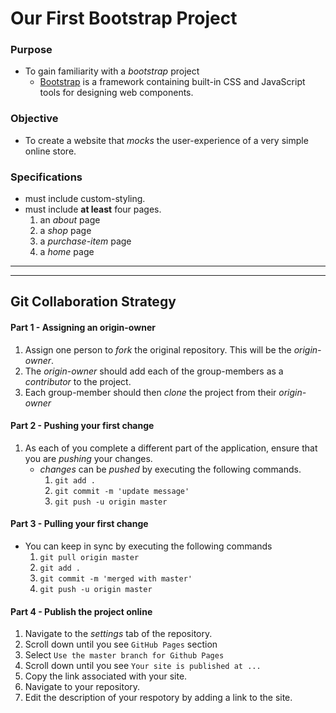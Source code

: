 # Our First Bootstrap Project

### Purpose
* To gain familiarity with a _bootstrap_ project
	* [Bootstrap](https://en.wikipedia.org/wiki/Bootstrap_(front-end_framework)) is a framework containing built-in CSS and JavaScript tools for designing web components.


### Objective
* To create a website that _mocks_ the user-experience of a very simple online store.

### Specifications
* must include custom-styling.
* must include **at least** four pages.
	1. an _about_ page
	2. a _shop_ page
	2. a _purchase-item_ page 
	3. a _home_ page

<hr><hr>


## Git Collaboration Strategy

#### Part 1 - Assigning an origin-owner
1. Assign one person to _fork_ the original repository. This will be the _origin-owner_.
2. The _origin-owner_ should add each of the group-members as a _contributor_ to the project.
3. Each group-member should then _clone_ the project from their _origin-owner_


#### Part 2 - Pushing your first change
1. As each of you complete a different part of the application, ensure that you are _pushing_ your changes.
	* _changes_ can be _pushed_ by executing the following commands.
		1. `git add .`
		2. `git commit -m 'update message'`
		3. `git push -u origin master` 


#### Part 3 - Pulling your first change
* You can keep in sync by executing the following commands
	1. `git pull origin master`
	2. `git add .`
	3. `git commit -m 'merged with master'`
	4. `git push -u origin master`

#### Part 4 - Publish the project online
1. Navigate to the _settings_ tab of the repository.
2. Scroll down until you see `GitHub Pages` section
3. Select `Use the master branch for Github Pages`
4. Scroll down until you see `Your site is published at ...`
5. Copy the link associated with your site.
6. Navigate to your repository.
7. Edit the description of your respotory by adding a link to the site.

